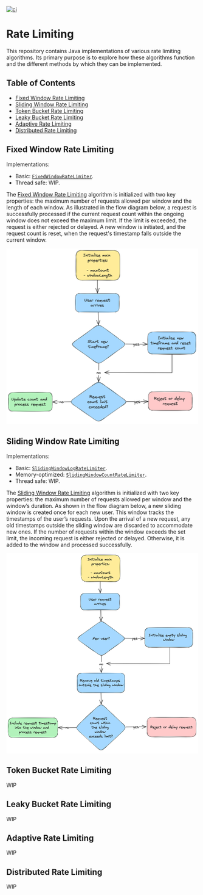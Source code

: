 [![ci](https://github.com/rdiachenko/rate-limiting/actions/workflows/ci.yml/badge.svg)](https://github.com/rdiachenko/rate-limiting/actions/workflows/ci.yml)

# Rate Limiting

This repository contains Java implementations of various rate limiting algorithms. Its primary purpose is to explore how these algorithms function and the different methods by which they can be implemented.

## Table of Contents
- [Fixed Window Rate Limiting](#fixed-window-rate-limiting)
- [Sliding Window Rate Limiting](#sliding-window-rate-limiting)
- [Token Bucket Rate Limiting](#token-bucket-rate-limiting)
- [Leaky Bucket Rate Limiting](#leaky-bucket-rate-limiting)
- [Adaptive Rate Limiting](#adaptive-rate-limiting)
- [Distributed Rate Limiting](#distributed-rate-limiting)

## Fixed Window Rate Limiting

Implementations:
- Basic: [`FixedWindowRateLimiter`](lib/src/main/java/com/rdiachenko/ratelimiting/FixedWindowRateLimiter.java).
- Thread safe: WIP.

The [Fixed Window Rate Limiting](https://www.rdiachenko.com/posts/arch/rate-limiting/fixed-window-algorithm/) algorithm is initialized with two key properties: the maximum number of requests allowed per window and the length of each window. As illustrated in the flow diagram below, a request is successfully processed if the current request count within the ongoing window does not exceed the maximum limit. If the limit is exceeded, the request is either rejected or delayed. A new window is initiated, and the request count is reset, when the request's timestamp falls outside the current window.

![Flow Diagram for Fixed Window Algorithm](docs/fixed-window-algorithm-flow-diagram.png "Flow Diagram for Fixed Window Algorithm")

## Sliding Window Rate Limiting

Implementations:
- Basic: [`SlidingWindowLogRateLimiter`](lib/src/main/java/com/rdiachenko/ratelimiting/SlidingWindowLogRateLimiter.java).
- Memory-optimized: [`SlidingWindowCountRateLimiter`](lib/src/main/java/com/rdiachenko/ratelimiting/SlidingWindowCountRateLimiter.java).
- Thread safe: WIP.

The [Sliding Window Rate Limiting](https://www.rdiachenko.com/posts/arch/rate-limiting/sliding-window-algorithm/) algorithm is initialized with two key properties: the maximum number of requests allowed per window and the window’s duration. As shown in the flow diagram below, a new sliding window is created once for each new user. This window tracks the timestamps of the user’s requests. Upon the arrival of a new request, any old timestamps outside the sliding window are discarded to accommodate new ones. If the number of requests within the window exceeds the set limit, the incoming request is either rejected or delayed. Otherwise, it is added to the window and processed successfully.

![Flow Diagram for Sliding Window Algorithm](docs/sliding-window-algorithm-flow-diagram.png "Flow Diagram for Sliding Window Algorithm")

## Token Bucket Rate Limiting

WIP

## Leaky Bucket Rate Limiting

WIP

## Adaptive Rate Limiting

WIP

## Distributed Rate Limiting

WIP
